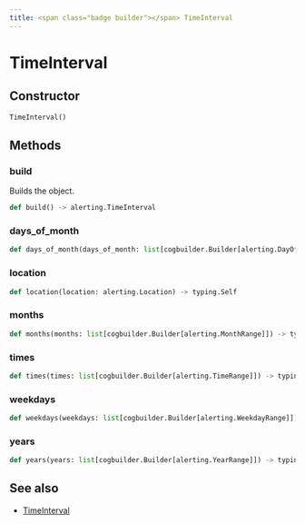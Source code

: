 ```yaml
---
title: <span class="badge builder"></span> TimeInterval
---
```

# <span class="badge builder"></span> TimeInterval

## Constructor

```python
TimeInterval()
```
## Methods

### <span class="badge object-method"></span> build

Builds the object.

```python
def build() -> alerting.TimeInterval
```

### <span class="badge object-method"></span> days_of_month

```python
def days_of_month(days_of_month: list[cogbuilder.Builder[alerting.DayOfMonthRange]]) -> typing.Self
```

### <span class="badge object-method"></span> location

```python
def location(location: alerting.Location) -> typing.Self
```

### <span class="badge object-method"></span> months

```python
def months(months: list[cogbuilder.Builder[alerting.MonthRange]]) -> typing.Self
```

### <span class="badge object-method"></span> times

```python
def times(times: list[cogbuilder.Builder[alerting.TimeRange]]) -> typing.Self
```

### <span class="badge object-method"></span> weekdays

```python
def weekdays(weekdays: list[cogbuilder.Builder[alerting.WeekdayRange]]) -> typing.Self
```

### <span class="badge object-method"></span> years

```python
def years(years: list[cogbuilder.Builder[alerting.YearRange]]) -> typing.Self
```

## See also

 * <span class="badge object-type-class"></span> [TimeInterval](./object-TimeInterval.md)
